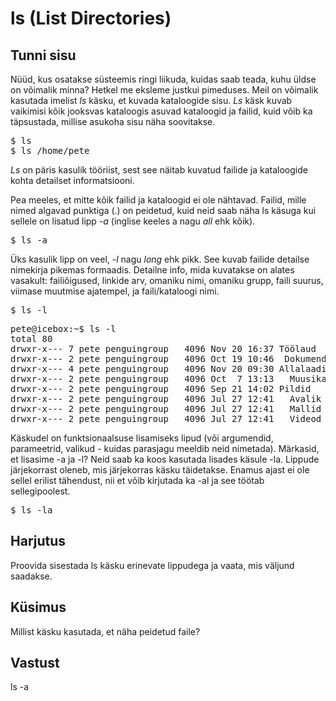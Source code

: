 # ls (List Directories)

## Tunni sisu

Nüüd, kus osatakse süsteemis ringi liikuda, kuidas saab teada, kuhu üldse on võimalik minna? Hetkel me eksleme justkui pimeduses. Meil on võimalik kasutada imelist *ls* käsku, et kuvada kataloogide sisu. *Ls* käsk kuvab vaikimisi kõik jooksvas kataloogis asuvad kataloogid ja failid, kuid võib ka täpsustada, millise asukoha sisu näha soovitakse.

<pre>$ ls
$ ls /home/pete</pre>

*Ls* on päris kasulik tööriist, sest see näitab kuvatud failide ja kataloogide kohta detailset informatsiooni.

Pea meeles, et mitte kõik failid ja kataloogid ei ole nähtavad. Failid, mille nimed algavad punktiga (.) on peidetud, kuid neid saab näha ls käsuga kui sellele on lisatud lipp *-a* (inglise keeles a nagu *all* ehk kõik).

<pre>$ ls -a</pre>

Üks kasulik lipp on veel, *-l* nagu *long* ehk pikk. See kuvab failide detailse nimekirja pikemas formaadis. Detailne info, mida kuvatakse on alates vasakult: failiõigused, linkide arv, omaniku nimi, omaniku grupp, faili suurus, viimase muutmise ajatempel, ja faili/kataloogi nimi.

<pre>$ ls -l</pre>

<pre>pete@icebox:~$ ls -l
total 80
drwxr-x--- 7 pete penguingroup   4096 Nov 20 16:37 Töölaud
drwxr-x--- 2 pete penguingroup   4096 Oct 19 10:46  Dokumendid
drwxr-x--- 4 pete penguingroup   4096 Nov 20 09:30 Allalaadimised
drwxr-x--- 2 pete penguingroup   4096 Oct  7 13:13   Muusika
drwxr-x--- 2 pete penguingroup   4096 Sep 21 14:02 Pildid
drwxr-x--- 2 pete penguingroup   4096 Jul 27 12:41   Avalik
drwxr-x--- 2 pete penguingroup   4096 Jul 27 12:41   Mallid
drwxr-x--- 2 pete penguingroup   4096 Jul 27 12:41   Videod</pre>

Käskudel on funktsionaalsuse lisamiseks lipud (või argumendid, parameetrid, valikud - kuidas parasjagu meeldib neid nimetada). Märkasid, et lisasime -a ja -l? Neid saab ka koos kasutada lisades käsule -la. Lippude järjekorrast oleneb, mis järjekorras käsku täidetakse. Enamus ajast ei ole sellel erilist tähendust, nii et võib kirjutada ka -al ja see töötab sellegipoolest.

<pre>$ ls -la</pre>

## Harjutus

Proovida sisestada ls käsku erinevate lippudega ja vaata, mis väljund saadakse.

## Küsimus

Millist käsku kasutada, et näha peidetud faile?

## Vastust

ls -a
